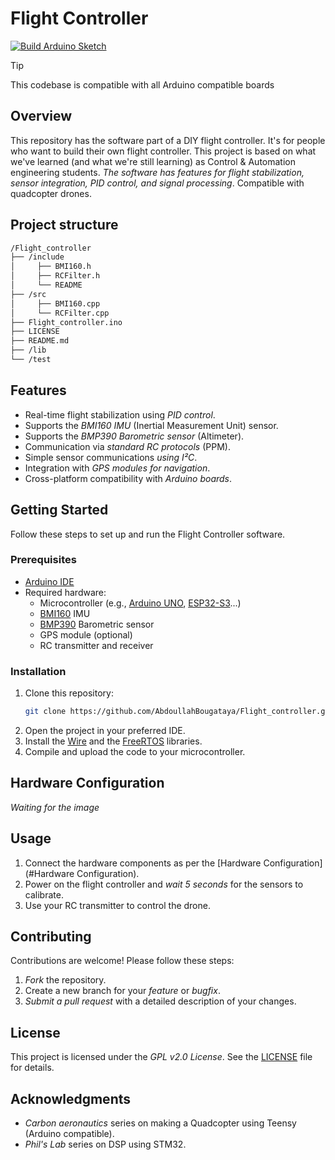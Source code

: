 # Flight Controller

[![Build Arduino Sketch](https://github.com/AbdoullahBougataya/Flight_controller/actions/workflows/main.yml/badge.svg)](https://github.com/AbdoullahBougataya/Flight_controller/actions/workflows/main.yml)

> [!TIP]
> This codebase is compatible with all Arduino compatible boards

## Overview

This repository has the software part of a DIY flight controller. It's for people who want to build their own flight controller. This project is based on what we've learned (and what we're still learning) as Control & Automation engineering students. *The software has features for flight stabilization, sensor integration, PID control, and signal processing*. Compatible with quadcopter drones.

## Project structure
``` sh
/Flight_controller
├── /include
│     ├── BMI160.h
│     ├── RCFilter.h
│     └── README
├── /src
│     ├── BMI160.cpp
│     └── RCFilter.cpp
├── Flight_controller.ino
├── LICENSE
├── README.md
├── /lib
└── /test
```

## Features

- Real-time flight stabilization using *PID control*.
- Supports the *BMI160 IMU* (Inertial Measurement Unit) sensor.
- Supports the *BMP390 Barometric sensor* (Altimeter).
- Communication via *standard RC protocols* (PPM).
- Simple sensor communications *using I²C*.
- Integration with *GPS modules for navigation*.
- Cross-platform compatibility with *Arduino boards*.

## Getting Started

Follow these steps to set up and run the Flight Controller software.

### Prerequisites

- [Arduino IDE](https://www.arduino.cc/en/software)
- Required hardware:
  - Microcontroller (e.g., [Arduino UNO](https://store.arduino.cc/products/arduino-uno-rev3), [ESP32-S3](https://www.espressif.com/en/products/socs/esp32-s3)...)
  - [BMI160](https://www.bosch-sensortec.com/products/motion-sensors/imus/bmi160/) IMU
  - [BMP390](https://www.bosch-sensortec.com/products/environmental-sensors/pressure-sensors/pressure-sensors-bmp390.html) Barometric sensor
  - GPS module (optional)
  - RC transmitter and receiver

### Installation

1. Clone this repository:
   ```bash
   git clone https://github.com/AbdoullahBougataya/Flight_controller.git
   ```
2. Open the project in your preferred IDE.
3. Install the [Wire](https://docs.arduino.cc/language-reference/en/functions/communication/wire/) and the [FreeRTOS](https://docs.arduino.cc/libraries/freertos/) libraries.
4. Compile and upload the code to your microcontroller.

## Hardware Configuration

_Waiting for the image_

## Usage

1. Connect the hardware components as per the [Hardware Configuration](#Hardware Configuration).
2. Power on the flight controller and *wait 5 seconds* for the sensors to calibrate.
3. Use your RC transmitter to control the drone.

## Contributing

Contributions are welcome! Please follow these steps:

1. *Fork* the repository.
2. Create a new branch for your *feature* or *bugfix*.
3. *Submit a pull request* with a detailed description of your changes.

## License

This project is licensed under the *GPL v2.0 License*. See the [LICENSE](LICENSE) file for details.

## Acknowledgments

- *Carbon aeronautics* series on making a Quadcopter using Teensy (Arduino compatible).
- *Phil's Lab* series on DSP using STM32.

